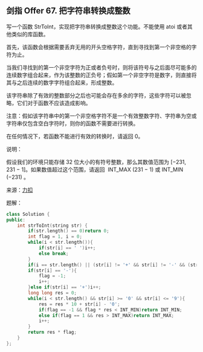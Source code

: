 ## 剑指 Offer 67. 把字符串转换成整数
写一个函数 StrToInt，实现把字符串转换成整数这个功能。不能使用 atoi 或者其他类似的库函数。

首先，该函数会根据需要丢弃无用的开头空格字符，直到寻找到第一个非空格的字符为止。

当我们寻找到的第一个非空字符为正或者负号时，则将该符号与之后面尽可能多的连续数字组合起来，作为该整数的正负号；假如第一个非空字符是数字，则直接将其与之后连续的数字字符组合起来，形成整数。

该字符串除了有效的整数部分之后也可能会存在多余的字符，这些字符可以被忽略，它们对于函数不应该造成影响。

注意：假如该字符串中的第一个非空格字符不是一个有效整数字符、字符串为空或字符串仅包含空白字符时，则你的函数不需要进行转换。

在任何情况下，若函数不能进行有效的转换时，请返回 0。

说明：

假设我们的环境只能存储 32 位大小的有符号整数，那么其数值范围为 [−231,  231 − 1]。如果数值超过这个范围，请返回  INT_MAX (231 − 1) 或 INT_MIN (−231) 。

来源：[力扣](https://leetcode.cn/problems/ba-zi-fu-chuan-zhuan-huan-cheng-zheng-shu-lcof)

题解：
```C++
class Solution {
public:
    int strToInt(string str) {
        if(str.length() == 0)return 0;
        int flag = 1, i = 0;
        while(i < str.length()){
            if(str[i] == ' ')i++;
            else break;
        }
        if(i == str.length() || (str[i] != '+' && str[i] != '-' && (str[i] < '0' || str[i] > '9')))return 0;
        if(str[i] == '-'){
            flag = -1;
            i++;
        }else if(str[i] == '+')i++;
        long long res = 0;
        while(i < str.length() && str[i] >= '0' && str[i] <= '9'){
            res = res * 10 + str[i] - '0';
            if(flag == -1 && flag * res < INT_MIN)return INT_MIN;
            else if(flag == 1 && res > INT_MAX)return INT_MAX;
            i++;
        }
        return res * flag;
    }
};
```
